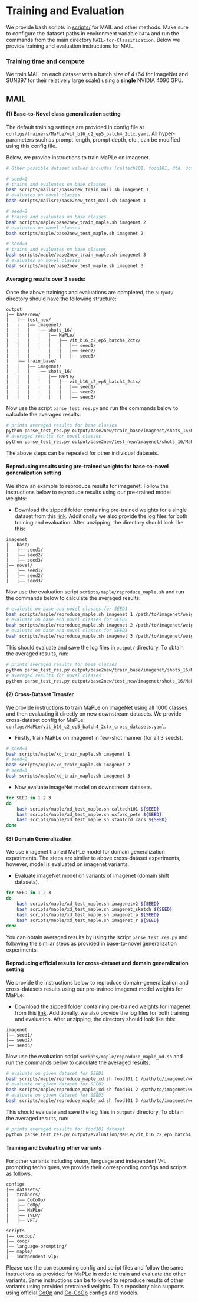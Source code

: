 # Training and Evaluation

We provide bash scripts in [scripts/](../scripts) for MAIL and other methods.
Make sure to configure the dataset paths in environment variable `DATA` and 
run the commands from the main directory `MAIL-for-Classification`.
Below we provide training and evaluation instructions for MAIL. 

### Training time and compute
We train MAIL on each dataset with a batch size of 4 (64 for ImageNet and SUN397 for their relatively large scale) using a **single** NVIDIA 4090 GPU.

## MAIL

#### (1) Base-to-Novel class generalization setting
The default training settings are provided in config file at `configs/trainers/MaPLe/vit_b16_c2_ep5_batch4_2ctx.yaml`. All hyper-parameters such as prompt length, prompt depth, etc., can be modified using this config file.

Below, we provide instructions to train MaPLe on imagenet. 


```bash
# Other possible dataset values includes [caltech101, food101, dtd, ucf101, oxford_flowers, oxford_pets, fgvc_aircraft, stanford_cars, sun397, eurosat]

# seed=1
# trains and evaluates on base classes
bash scripts/mailsrc/base2new_train_mail.sh imagenet 1
# evaluates on novel classes
bash scripts/mailsrc/base2new_test_mail.sh imagenet 1

# seed=2
# trains and evaluates on base classes
bash scripts/maple/base2new_train_maple.sh imagenet 2
# evaluates on novel classes
bash scripts/maple/base2new_test_maple.sh imagenet 2

# seed=3
# trains and evaluates on base classes
bash scripts/maple/base2new_train_maple.sh imagenet 3
# evaluates on novel classes
bash scripts/maple/base2new_test_maple.sh imagenet 3
```

#### Averaging results over 3 seeds: 
Once the above trainings and evaluations are completed, the `output/` directory should have the following structure:

```
output
|–– base2new/
|   |–– test_new/
|   |   |–– imagenet/
|   |   |   |–– shots_16/
|   |   |   |   |–– MaPLe/
|   |   |   |   |   |–– vit_b16_c2_ep5_batch4_2ctx/
|   |   |   |   |   |   |–– seed1/
|   |   |   |   |   |   |–– seed2/
|   |   |   |   |   |   |–– seed3/
|   |–– train_base/
|   |   |–– imagenet/
|   |   |   |–– shots_16/
|   |   |   |   |–– MaPLe/
|   |   |   |   |   |–– vit_b16_c2_ep5_batch4_2ctx/
|   |   |   |   |   |   |–– seed1/
|   |   |   |   |   |   |–– seed2/
|   |   |   |   |   |   |–– seed3/
```

Now use the script `parse_test_res.py` and run the commands below to calculate the averaged results:
```bash
# prints averaged results for base classes
python parse_test_res.py output/base2new/train_base/imagenet/shots_16/MaPLe/vit_b16_c2_ep5_batch4_2ctx
# averaged results for novel classes
python parse_test_res.py output/base2new/test_new/imagenet/shots_16/MaPLe/vit_b16_c2_ep5_batch4_2ctx --test-log
```

The above steps can be repeated for other individual datasets.

#### Reproducing results using pre-trained weights for base-to-novel generalization setting

We show an example to reproduce results for imagenet. Follow the instructions below to reproduce results using our pre-trained model weights:
* Download the zipped folder containing pre-trained weights for a single dataset from this [link](https://drive.google.com/drive/folders/1-tB6BUDBzs9CXTOJ7p5hM4Svq1tL_mGz?usp=sharing). Additionally we also provide the log files for both training and evaluation. After unzipping, the directory should look like this:

```
imagenet
|–– base/
|   |–– seed1/
|   |–– seed2/
|   |–– seed3/
|–– novel/
|   |–– seed1/
|   |–– seed2/
|   |–– seed3/
```

Now use the evaluation script `scripts/maple/reproduce_maple.sh` and run the commands below to calculate the averaged results:
```bash
# evaluate on base and novel classes for SEED1
bash scripts/maple/reproduce_maple.sh imagenet 1 /path/to/imagenet/weights/folder
# evaluate on base and novel classes for SEED2
bash scripts/maple/reproduce_maple.sh imagenet 2 /path/to/imagenet/weights/folder
# evaluate on base and novel classes for SEED3
bash scripts/maple/reproduce_maple.sh imagenet 3 /path/to/imagenet/weights/folder
```

This should evaluate and save the log files in `output/` directory. To obtain the averaged results, run:

```bash
# prints averaged results for base classes
python parse_test_res.py output/base2new/train_base/imagenet/shots_16/MaPLe/vit_b16_c2_ep5_batch4_2ctx
# averaged results for novel classes
python parse_test_res.py output/base2new/test_new/imagenet/shots_16/MaPLe/vit_b16_c2_ep5_batch4_2ctx --test-log
```


#### (2) Cross-Dataset Transfer
We provide instructions to train MaPLe on imageNet using all 1000 classes and then evaluating it directly on new downstream datasets.
We provide cross-dataset config for MaPLe: `configs/MaPLe/vit_b16_c2_ep5_batch4_2ctx_cross_datasets.yaml`.
* Firstly, train MaPLe on imagenet in few-shot manner (for all 3 seeds).

```bash
# seed=1 
bash scripts/maple/xd_train_maple.sh imagenet 1
# seed=2 
bash scripts/maple/xd_train_maple.sh imagenet 2
# seed=3 
bash scripts/maple/xd_train_maple.sh imagenet 3
```

* Now evaluate imageNet model on downstream datasets.

```bash
for SEED in 1 2 3
do
    bash scripts/maple/xd_test_maple.sh caltech101 ${SEED}
    bash scripts/maple/xd_test_maple.sh oxford_pets ${SEED}
    bash scripts/maple/xd_test_maple.sh stanford_cars ${SEED}
done
```

#### (3) Domain Generalization 
We use imagenet trained MaPLe model for domain generalization experiments. The steps are similar to above cross-dataset experiments, however, model is evaluated on imagenet variants.
* Evaluate imageNet model on variants of imagenet (domain shift datasets).

```bash
for SEED in 1 2 3
do
    bash scripts/maple/xd_test_maple.sh imagenetv2 ${SEED}
    bash scripts/maple/xd_test_maple.sh imagenet_sketch ${SEED}
    bash scripts/maple/xd_test_maple.sh imagenet_a ${SEED}
    bash scripts/maple/xd_test_maple.sh imagenet_r ${SEED}
done
```


You can obtain averaged results by using the script `parse_test_res.py` and following the similar steps as provided in base-to-novel generalization experiments.
<br>


#### Reproducing official results for cross-dataset and domain generalization setting

We provide the instructions below to reproduce domain-generalization and cross-datasets results using our pre-trained imagenet model weights for MaPLe:
* Download the zipped folder containing pre-trained weights for imagenet from this [link](https://drive.google.com/drive/folders/1bmhvmNZc13WJ5U71qt0t8k91wyuoemVF?usp=sharing). Additionally, we also provide the log files for both training and evaluation. After unzipping, the directory should look like this:

```
imagenet
|–– seed1/
|–– seed2/
|–– seed3/
```

Now use the evaluation script `scripts/maple/reproduce_maple_xd.sh` and run the commands below to calculate the averaged results:
```bash
# evaluate on given dataset for SEED1
bash scripts/maple/reproduce_maple_xd.sh food101 1 /path/to/imagenet/weights/folder
# evaluate on given dataset for SEED2
bash scripts/maple/reproduce_maple_xd.sh food101 2 /path/to/imagenet/weights/folder
# evaluate on given dataset for SEED3
bash scripts/maple/reproduce_maple_xd.sh food101 3 /path/to/imagenet/weights/folder
```

This should evaluate and save the log files in `output/` directory. To obtain the averaged results, run:

```bash
# prints averaged results for food101 dataset
python parse_test_res.py output/evaluation/MaPLe/vit_b16_c2_ep5_batch4_2ctx_cross_datasets_16shots/food101 --test-log
```


#### Training and Evaluating other variants

For other variants including vision, language and independent V-L prompting techniques, we provide their corresponding configs and scripts as follows.

```
configs
|–– datasets/
|–– trainers/
|   |–– CoCoOp/
|   |–– CoOp/
|   |–– MaPLe/
|   |–– IVLP/
|   |–– VPT/
```

```
scripts
|–– cocoop/
|–– coop/
|–– language-prompting/
|–– maple/
|–– independent-vlp/
```

Please use the corresponding config and script files and follow the same instructions as provided for MaPLe in order to train and evaluate the other variants. Same instructions can be followed to reproduce results of other variants using provided pretrained weights.
This repository also supports using official [CoOp](CoOp.md) and [Co-CoOp](Co-CoOp.md) configs and models.
